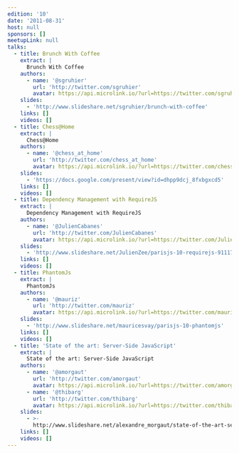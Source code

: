 ```yaml
---
edition: '10'
date: '2011-08-31'
host: null
sponsors: []
meetupLink: null
talks:
  - title: Brunch With Coffee
    extract: |
      Brunch With Coffee
    authors:
      - name: '@sgruhier'
        url: 'http://twitter.com/sgruhier'
        avatar: https://api.microlink.io/?url=https://twitter.com/sgruhier&embed=image.url
    slides:
      - 'http://www.slideshare.net/sgruhier/brunch-with-coffee'
    links: []
    videos: []
  - title: Chess@Home
    extract: |
      Chess@Home
    authors:
      - name: '@chess_at_home'
        url: 'http://twitter.com/chess_at_home'
        avatar: https://api.microlink.io/?url=https://twitter.com/chess_at_home&embed=image.url
    slides:
      - 'https://docs.google.com/present/view?id=dhpp9dcj_8fxbgxcd5'
    links: []
    videos: []
  - title: Dependency Management with RequireJS
    extract: |
      Dependency Management with RequireJS
    authors:
      - name: '@JulienCabanes'
        url: 'http://twitter.com/JulienCabanes'
        avatar: https://api.microlink.io/?url=https://twitter.com/JulienCabanes&embed=image.url
    slides:
      - 'http://www.slideshare.net/JulienZee/parisjs-10-requirejs-9111799'
    links: []
    videos: []
  - title: PhantomJs
    extract: |
      PhantomJs
    authors:
      - name: '@mauriz'
        url: 'http://twitter.com/mauriz'
        avatar: https://api.microlink.io/?url=https://twitter.com/mauriz&embed=image.url
    slides:
      - 'http://www.slideshare.net/mauricesvay/parisjs-10-phantomjs'
    links: []
    videos: []
  - title: 'State of the art: Server-Side JavaScript'
    extract: |
      State of the art: Server-Side JavaScript
    authors:
      - name: '@amorgaut'
        url: 'http://twitter.com/amorgaut'
        avatar: https://api.microlink.io/?url=https://twitter.com/amorgaut&embed=image.url
      - name: '@thibarg'
        url: 'http://twitter.com/thibarg'
        avatar: https://api.microlink.io/?url=https://twitter.com/thibarg&embed=image.url
    slides:
      - >-
        http://www.slideshare.net/alexandre_morgaut/state-of-the-art-serverside-javascript-parisjs
    links: []
    videos: []
---
```

